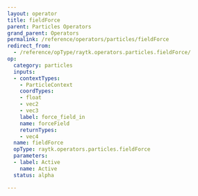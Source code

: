 ```yaml
---
layout: operator
title: fieldForce
parent: Particles Operators
grand_parent: Operators
permalink: /reference/operators/particles/fieldForce
redirect_from:
  - /reference/opType/raytk.operators.particles.fieldForce/
op:
  category: particles
  inputs:
  - contextTypes:
    - ParticleContext
    coordTypes:
    - float
    - vec2
    - vec3
    label: force_field_in
    name: forceField
    returnTypes:
    - vec4
  name: fieldForce
  opType: raytk.operators.particles.fieldForce
  parameters:
  - label: Active
    name: Active
  status: alpha

---
```

